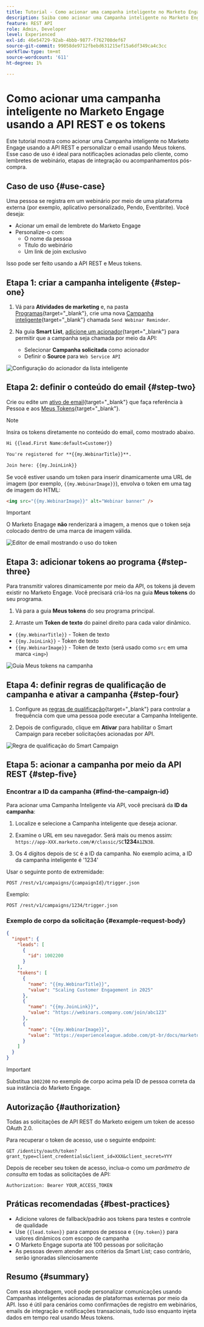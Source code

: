 ```yaml
---
title: Tutorial - Como acionar uma campanha inteligente no Marketo Engage usando a API REST e tokens
description: Saiba como acionar uma Campanha inteligente no Marketo Engage usando a API REST e personalizar o email usando Meus tokens.
feature: REST API
role: Admin, Developer
level: Experienced
exl-id: 46e54729-92ab-4bbb-9877-f762708def67
source-git-commit: 99058de9712fbebd631215ef15a6df349ca4c3cc
workflow-type: tm+mt
source-wordcount: '611'
ht-degree: 1%

---
```


# Como acionar uma campanha inteligente no Marketo Engage usando a API REST e os tokens

Este tutorial mostra como acionar uma Campanha inteligente no Marketo Engage usando a API REST e personalizar o email usando Meus tokens. Esse caso de uso é ideal para notificações acionadas pelo cliente, como lembretes de webinário, etapas de integração ou acompanhamentos pós-compra.

## Caso de uso {#use-case}

Uma pessoa se registra em um webinário por meio de uma plataforma externa (por exemplo, aplicativo personalizado, Pendo, Eventbrite). Você deseja:

* Acionar um email de lembrete do Marketo Engage
* Personalize-o com:
   * O nome da pessoa
   * Título do webinário
   * Um link de join exclusivo

Isso pode ser feito usando a API REST e Meus tokens.

## Etapa 1: criar a campanha inteligente {#step-one}

1. Vá para **Atividades de marketing** e, na pasta [Programas](https://experienceleague.adobe.com/pt-br/docs/marketo/using/product-docs/core-marketo-concepts/programs/creating-programs/understanding-programs){target="_blank"}, crie uma nova [Campanha inteligente](https://experienceleague.adobe.com/pt-br/docs/marketo/using/product-docs/core-marketo-concepts/smart-campaigns/understanding-smart-campaigns){target="_blank"} chamada `Send Webinar Reminder`.

1. Na guia **Smart List**, [adicione um acionador](https://experienceleague.adobe.com/pt-br/docs/marketo/using/product-docs/core-marketo-concepts/smart-campaigns/creating-a-smart-campaign/define-smart-list-for-smart-campaign-trigger){target="_blank"} para permitir que a campanha seja chamada por meio da API:

   * Selecionar **Campanha solicitada** como acionador
   * Definir o **Source** para `Web Service API`

![Configuração do acionador da lista inteligente](assets/trigger-smart-campaign-rest-api-1.png)

## Etapa 2: definir o conteúdo do email {#step-two}

Crie ou edite um [ativo de email](https://experienceleague.adobe.com/pt-br/docs/marketo-developer/marketo/rest/assets/emails){target="_blank"} que faça referência à Pessoa e aos [Meus Tokens](https://experienceleague.adobe.com/pt-br/docs/marketo/using/product-docs/core-marketo-concepts/programs/tokens/managing-my-tokens){target="_blank"}.

>[!NOTE]
>
>Insira os tokens diretamente no conteúdo do email, como mostrado abaixo.

```html
Hi {{lead.First Name:default=Customer}}

You're registered for **{{my.WebinarTitle}}**.

Join here: {{my.JoinLink}}
```

Se você estiver usando um token para inserir dinamicamente uma URL de imagem (por exemplo, `{{my.WebinarImage}}`), envolva o token em uma tag de imagem do HTML:

```html
<img src="{{my.WebinarImage}}" alt="Webinar banner" />
```

>[!IMPORTANT]
>
>O Marketo Enagage **não** renderizará a imagem, a menos que o token seja colocado dentro de uma marca de imagem válida.

![Editor de email mostrando o uso do token](assets/trigger-smart-campaign-rest-api-2.png)

## Etapa 3: adicionar tokens ao programa {#step-three}

Para transmitir valores dinamicamente por meio da API, os tokens já devem existir no Marketo Engage. Você precisará criá-los na guia **Meus tokens** do seu programa.

1. Vá para a guia **Meus tokens** do seu programa principal.

2. Arraste um **Token de texto** do painel direito para cada valor dinâmico.

* `{{my.WebinarTitle}}` - Token de texto
* `{{my.JoinLink}}` - Token de texto
* `{{my.WebinarImage}}` - Token de texto (será usado como `src` em uma marca `<img>`)

![Guia Meus tokens na campanha](assets/trigger-smart-campaign-rest-api-3.png)

## Etapa 4: definir regras de qualificação de campanha e ativar a campanha {#step-four}

1. Configure as [regras de qualificação](https://experienceleague.adobe.com/pt-br/docs/marketo/using/product-docs/core-marketo-concepts/smart-campaigns/using-smart-campaigns/edit-qualification-rules-in-a-smart-campaign){target="_blank"} para controlar a frequência com que uma pessoa pode executar a Campanha Inteligente.

1. Depois de configurado, clique em **Ativar** para habilitar o Smart Campaign para receber solicitações acionadas por API.

![Regra de qualificação do Smart Campaign](assets/trigger-smart-campaign-rest-api-4.png)

## Etapa 5: acionar a campanha por meio da API REST {#step-five}

### Encontrar a ID da campanha {#find-the-campaign-id}

Para acionar uma Campanha Inteligente via API, você precisará da **ID da campanha**:

1. Localize e selecione a Campanha inteligente que deseja acionar.

1. Examine o URL em seu navegador. Será mais ou menos assim: `https://app-XXX.marketo.com/#/classic/SC`**1234**`A1ZN38`.

1. Os 4 dígitos depois de `SC` é a ID da campanha. No exemplo acima, a ID da campanha inteligente é &#39;1234&#39;

Usar o seguinte ponto de extremidade:

```
POST /rest/v1/campaigns/{campaignId}/trigger.json
```

Exemplo:

```
POST /rest/v1/campaigns/1234/trigger.json
```

### Exemplo de corpo da solicitação {#example-request-body}

```json
{
  "input": {
    "leads": [
      {
        "id": 1002200
      }
    ],
    "tokens": [
      {
        "name": "{{my.WebinarTitle}}",
        "value": "Scaling Customer Engagement in 2025"
      },
      {
        "name": "{{my.JoinLink}}",
        "value": "https://webinars.company.com/join/abc123"
      },
      {
        "name": "{{my.WebinarImage}}",
        "value": "https://experienceleague.adobe.com/pt-br/docs/marketo-learn/tutorials/events/media_1c6f338a518ada11550084c8ab3a6bbf554ff6eac.jpeg"
      }
    ]
  }
}
```

>[!IMPORTANT]
>
>Substitua `1002200` no exemplo de corpo acima pela ID de pessoa correta da sua instância do Marketo Engage.

## Autorização {#authorization}

Todas as solicitações de API REST do Marketo exigem um token de acesso OAuth 2.0.

Para recuperar o token de acesso, use o seguinte endpoint:

```
GET /identity/oauth/token?grant_type=client_credentials&client_id=XXX&client_secret=YYY
```

Depois de receber seu token de acesso, inclua-o como um _parâmetro de consulta_ em todas as solicitações de API:

```
Authorization: Bearer YOUR_ACCESS_TOKEN
```

## Práticas recomendadas {#best-practices}

* Adicione valores de fallback/padrão aos tokens para testes e controle de qualidade
* Use `{{lead.token}}` para campos de pessoa e `{{my.token}}` para valores dinâmicos com escopo de campanha
* O Marketo Engage suporta até 100 pessoas por solicitação
* As pessoas devem atender aos critérios da Smart List; caso contrário, serão ignoradas silenciosamente

## Resumo {#summary}

Com essa abordagem, você pode personalizar comunicações usando Campanhas inteligentes acionadas de plataformas externas por meio da API. Isso é útil para cenários como confirmações de registro em webinários, emails de integração e notificações transacionais, tudo isso enquanto injeta dados em tempo real usando Meus tokens.
